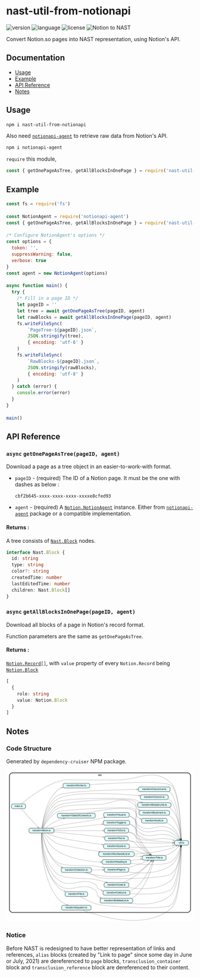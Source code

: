 # nast-util-from-notionapi

![version](https://img.shields.io/npm/v/nast-util-from-notionapi.svg?style=flat-square&color=007acc&label=version) ![language](https://img.shields.io/badge/language-typescript-blue.svg?style=flat-square) ![license](https://img.shields.io/github/license/dragonman225/nast-util-from-notionapi.svg?style=flat-square&label=license&color=08CE5D) ![Notion to NAST](https://img.shields.io/static/v1.svg?label=&message=Notion%E2%86%92Nast&style=flat-square&color=333333)

Convert Notion.so pages into NAST representation, using Notion's API.

## Documentation

* [Usage](#Usage)
* [Example](#Example)
* [API Reference](#API-Reference)
* [Notes](#Notes)

## Usage

```bash
npm i nast-util-from-notionapi
```

Also need [`notionapi-agent`](https://github.com/dragonman225/notionapi-agent) to retrieve raw data from Notion's API.

```bash
npm i notionapi-agent
```

`require` this module,

```javascript
const { getOnePageAsTree, getAllBlocksInOnePage } = require('nast-util-from-notionapi')
```

## Example

```javascript
const fs = require('fs')

const NotionAgent = require('notionapi-agent')
const { getOnePageAsTree, getAllBlocksInOnePage } = require('nast-util-from-notionapi')

/* Configure NotionAgent's options */
const options = {
  token: '',
  suppressWarning: false,
  verbose: true
}
const agent = new NotionAgent(options)

async function main() {
  try {
    /* Fill in a page ID */
    let pageID = ''
    let tree = await getOnePageAsTree(pageID, agent)
    let rawBlocks = await getAllBlocksInOnePage(pageID, agent)
    fs.writeFileSync(
        `PageTree-${pageID}.json`,
        JSON.stringify(tree),
        { encoding: 'utf-8' }
    )
    fs.writeFileSync(
        `RawBlocks-${pageID}.json`,
        JSON.stringify(rawBlocks),
        { encoding: 'utf-8' }
    )
  } catch (error) {
    console.error(error)
  }
}

main()
```

## API Reference

### `async` `getOnePageAsTree(pageID, agent)`

Download a page as a tree object in an easier-to-work-with format.

* `pageID` - (required) The ID of a Notion page. It must be the one with dashes as below :
  
  ```
  cbf2b645-xxxx-xxxx-xxxx-xxxxe8cfed93
  ```

* `agent` - (required) A [`Notion.NotionAgent`](https://github.com/dragonman225/notionapi-agent/blob/e69b59cad90ed5daf1eec1b5819f07b426ec29b7/src/index.ts#L438) instance. Either from [`notionapi-agent`](https://github.com/dragonman225/notionapi-agent) package or a compatible implementation.

#### Returns :

A tree consists of [`Nast.Block`](https://github.com/dragonman225/nast-util-from-notionapi/blob/635c79c8f3a9308321532d3d9f09b8e68015c15a/src/nast.ts#L19) nodes.

```typescript
interface Nast.Block {
  id: string
  type: string
  color?: string
  createdTime: number
  lastEditedTime: number
  children: Nast.Block[]
}
```

### `async` `getAllBlocksInOnePage(pageID, agent)`

Download all blocks of a page in Notion's record format.

Function parameters are the same as `getOnePageAsTree`.

#### Returns :

[`Notion.Record[]`](https://github.com/dragonman225/notionapi-agent/blob/e69b59cad90ed5daf1eec1b5819f07b426ec29b7/src/index.ts#L127), with `value` property of every `Notion.Record` being [`Notion.Block`](https://github.com/dragonman225/notionapi-agent/blob/e69b59cad90ed5daf1eec1b5819f07b426ec29b7/src/index.ts#L165)

```typescript
[
  {
    role: string
    value: Notion.Block
  }
]
```

## Notes

### Code Structure

Generated by `dependency-cruiser` NPM package.

![dependency graph](documentation/dependency-graph.svg)

### Notice

Before NAST is redesigned to have better representation of links and references, `alias` blocks (created by "Link to page" since some day in June or July, 2021) are dereferenced to `page` blocks, `transclusion_container` block and `transclusion_reference` block are dereferenced to their content.